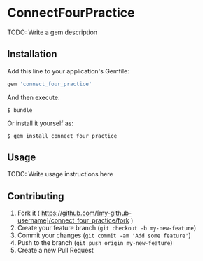 # ConnectFourPractice

TODO: Write a gem description

## Installation

Add this line to your application's Gemfile:

```ruby
gem 'connect_four_practice'
```

And then execute:

    $ bundle

Or install it yourself as:

    $ gem install connect_four_practice

## Usage

TODO: Write usage instructions here

## Contributing

1. Fork it ( https://github.com/[my-github-username]/connect_four_practice/fork )
2. Create your feature branch (`git checkout -b my-new-feature`)
3. Commit your changes (`git commit -am 'Add some feature'`)
4. Push to the branch (`git push origin my-new-feature`)
5. Create a new Pull Request
